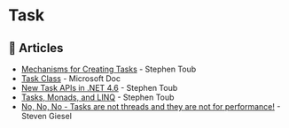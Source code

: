 # Task

## 📕 Articles
- [Mechanisms for Creating Tasks](https://devblogs.microsoft.com/pfxteam/mechanisms-for-creating-tasks/) - Stephen Toub
- [Task Class](https://docs.microsoft.com/en-us/dotnet/api/system.threading.tasks.task) - Microsoft Doc
- [New Task APIs in .NET 4.6](https://devblogs.microsoft.com/pfxteam/new-task-apis-in-net-4-6/) - Stephen Toub
- [Tasks, Monads, and LINQ](https://devblogs.microsoft.com/pfxteam/tasks-monads-and-linq/) - Stephen Toub
- [No, No, No - Tasks are not threads and they are not for performance!](https://steven-giesel.com/blogPost/d095383f-7ea9-4419-96b8-889c6981cce0) - Steven Giesel